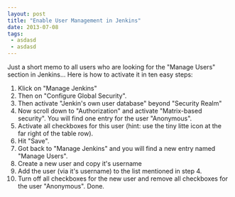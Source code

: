 ```yaml
---
layout: post
title: "Enable User Management in Jenkins"
date: 2013-07-08
tags:
 - asdasd
 - asdasd 
---
```

Just a short memo to all users who are looking for the "Manage Users" section in Jenkins... Here is how to activate it in ten easy steps:

1. Klick on "Manage Jenkins"
1. Then on "Configure Global Security".
1. Then activate "Jenkin's own user database" beyond "Security Realm"
1. Now scroll down to "Authorization" and activate "Matrix-based security". You will find one entry for the user "Anonymous".
1. Activate all checkboxes for this user (hint: use the tiny litte icon at the far right of the table row).
1. Hit "Save".
1. Got back to "Manage Jenkins" and you will find a new entry named "Manage Users".
1. Create a new user and copy it's username
1. Add the user (via it's username) to the list mentioned in step 4.
1. Turn off all checkboxes for the new user and remove all checkboxes for the user "Anonymous". Done.